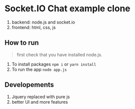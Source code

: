 # Socket.IO Chat example clone

1. backend: node.js and socket.io
2. frontend: html, css, js 

## How to run
> first check that you have installed node.js.
1. To install packages 
```npm i``` or 
```yarn install```
2. To run the app 
```node app.js```


## Developements

1. Jquery replaced with pure js
2. better UI and more features
